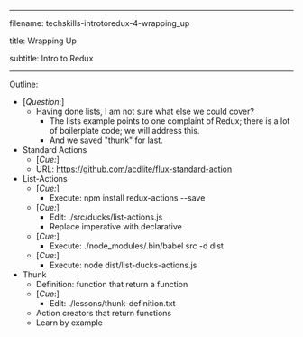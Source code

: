 ----------------------------------

filename: techskills-introtoredux-4-wrapping_up

title: Wrapping Up

subtitle: Intro to Redux

----------------------------------

Outline:

  - [_Question_:]
    - Having done lists, I am not sure what else we could cover?
      - The lists example points to one complaint of Redux; there is a lot of boilerplate code; we will address this.
      - And we saved "thunk" for last.
  - Standard Actions
    - [_Cue:_]
    - URL: https://github.com/acdlite/flux-standard-action
  - List-Actions
    - [_Cue:_]
      - Execute: npm install redux-actions --save
    - [_Cue:_]
      - Edit: ./src/ducks/list-actions.js
      - Replace imperative with declarative
    - [_Cue_:]
      - Execute: ./node_modules/.bin/babel src -d dist
    - [_Cue_:]
      - Execute: node dist/list-ducks-actions.js
  - Thunk
    - Definition: function that return a function
    - [_Cue_:]
      - Edit: ./lessons/thunk-definition.txt
    - Action creators that return functions
    - Learn by example
